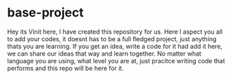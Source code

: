 # base-project
Hey its Vinit here, I have created this repository for us. Here I aspect you all to add your codes, it doesnt has to be a full fledged project, just anything thats you are learning.
If you get an idea, write a code for it had add it here, we can share our ideas that way and learn together.
No matter what language you are using, what level you are at, just pracitce writing code that performs and this repo will be here for it.
